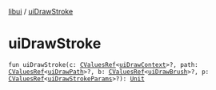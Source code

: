 [libui](index.md) / [uiDrawStroke](./ui-draw-stroke.md)

# uiDrawStroke

`fun uiDrawStroke(c: `[`CValuesRef`](../kotlinx.cinterop/-c-values-ref/index.md)`<`[`uiDrawContext`](ui-draw-context.md)`>?, path: `[`CValuesRef`](../kotlinx.cinterop/-c-values-ref/index.md)`<`[`uiDrawPath`](ui-draw-path.md)`>?, b: `[`CValuesRef`](../kotlinx.cinterop/-c-values-ref/index.md)`<`[`uiDrawBrush`](ui-draw-brush/index.md)`>?, p: `[`CValuesRef`](../kotlinx.cinterop/-c-values-ref/index.md)`<`[`uiDrawStrokeParams`](ui-draw-stroke-params/index.md)`>?): `[`Unit`](https://kotlinlang.org/api/latest/jvm/stdlib/kotlin/-unit/index.html)